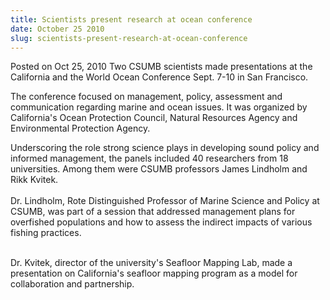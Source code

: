 ```yaml
---
title: Scientists present research at ocean conference
date: October 25 2010
slug: scientists-present-research-at-ocean-conference
---
```


  



<span class="date">Posted on Oct 25, 2010    </span>
Two CSUMB scientists made presentations at the California and the
World Ocean Conference Sept. 7-10 in San Francisco.
<p>The conference focused on management, policy, assessment and
communication regarding marine and ocean issues. It was organized
by California&apos;s Ocean Protection Council, Natural Resources Agency
and Environmental Protection Agency.</p>
<p>Underscoring the role strong science plays in developing sound
policy and informed management, the panels included 40 researchers
from 18 universities. Among them were CSUMB professors James
Lindholm and Rikk Kvitek.<br>
<br>
Dr. Lindholm, Rote Distinguished Professor of Marine Science and
Policy at CSUMB, was part of a session that addressed management
plans for overfished populations and how to assess the indirect
impacts of various fishing practices.</br></br></p>
<p>Dr. Kvitek, director of the university&apos;s Seafloor Mapping Lab,
made a presentation on California&apos;s seafloor mapping program as a
model for collaboration and partnership.</p>





 
